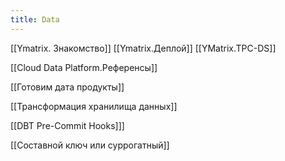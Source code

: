 ```yaml
---
title: Data
---
```

[[Ymatrix. Знакомство]]
[[Ymatrix.Деплой]]
[[YMatrix.TPC-DS]]

[[Cloud Data Platform.Референсы]]

[[Готовим дата продукты]]

[[Трансформация хранилища данных]]

[[DBT Pre-Commit Hooks]]]

[[Составной ключ или суррогатный]]








